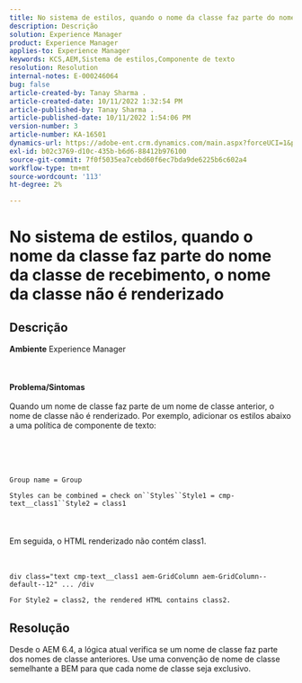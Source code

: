 ```yaml
---
title: No sistema de estilos, quando o nome da classe faz parte do nome da classe de recebimento, o nome da classe não é renderizado
description: Descrição
solution: Experience Manager
product: Experience Manager
applies-to: Experience Manager
keywords: KCS,AEM,Sistema de estilos,Componente de texto
resolution: Resolution
internal-notes: E-000246064
bug: false
article-created-by: Tanay Sharma .
article-created-date: 10/11/2022 1:32:54 PM
article-published-by: Tanay Sharma .
article-published-date: 10/11/2022 1:54:06 PM
version-number: 3
article-number: KA-16501
dynamics-url: https://adobe-ent.crm.dynamics.com/main.aspx?forceUCI=1&pagetype=entityrecord&etn=knowledgearticle&id=0bb4ac33-6949-ed11-bba2-0022480868ff
exl-id: b02c3769-d10c-435b-b6d6-88412b976100
source-git-commit: 7f0f5035ea7cebd60f6ec7bda9de6225b6c602a4
workflow-type: tm+mt
source-wordcount: '113'
ht-degree: 2%

---
```


# No sistema de estilos, quando o nome da classe faz parte do nome da classe de recebimento, o nome da classe não é renderizado

## Descrição

<b>Ambiente</b>
Experience Manager
<br><br> <br><br><b>Problema/Sintomas</b><br><br>Quando um nome de classe faz parte de um nome de classe anterior, o nome de classe não é renderizado. Por exemplo, adicionar os estilos abaixo a uma política de componente de texto:<br><br> <br><br><br>

```
Group name = Group
```

`Styles can be combined = check on``Styles``Style1 = cmp-text__class1``Style2 = class1`<br><br> <br><br>Em seguida, o HTML renderizado não contém class1.<br><br><br>

```
div class="text cmp-text__class1 aem-GridColumn aem-GridColumn--default--12" ... /div
```

`For Style2 = class2, the rendered HTML contains class2.`

## Resolução


Desde o AEM 6.4, a lógica atual verifica se um nome de classe faz parte dos nomes de classe anteriores. Use uma convenção de nome de classe semelhante a BEM para que cada nome de classe seja exclusivo.
